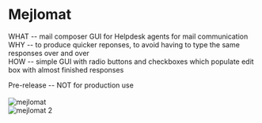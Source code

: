<h1>Mejlomat </h1>

WHAT -- mail composer GUI for Helpdesk agents for mail communication <br>
WHY -- to produce quicker reponses, to avoid having to type the same responses over and over <br>
HOW -- simple GUI with radio buttons and checkboxes which populate edit box with almost finished responses


Pre-release -- NOT for production use
<br>
<br>
![mejlomat](https://user-images.githubusercontent.com/36717582/115637947-ac92b780-a311-11eb-9fa0-a09452bdd3bb.PNG)
<br>
![mejlomat 2](https://user-images.githubusercontent.com/36717582/115638171-26c33c00-a312-11eb-8f03-9dd195870bb7.PNG)
